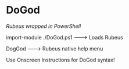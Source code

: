 # DoGod
*Rubeus wrapped in PowerShell*

import-module ./DoGod.ps1 ---> Loads Rubeus

DogGod ---> Rubeus native help menu

Use Onscreen Instructions for DoGod syntax!
